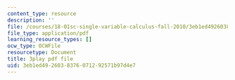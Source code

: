 ```yaml
---
content_type: resource
description: ''
file: /courses/18-01sc-single-variable-calculus-fall-2010/3eb1ed4926038376071292571b97d4e7_FK1n3TVQIhc.pdf
file_type: application/pdf
learning_resource_types: []
ocw_type: OCWFile
resourcetype: Document
title: 3play pdf file
uid: 3eb1ed49-2603-8376-0712-92571b97d4e7
---
```

